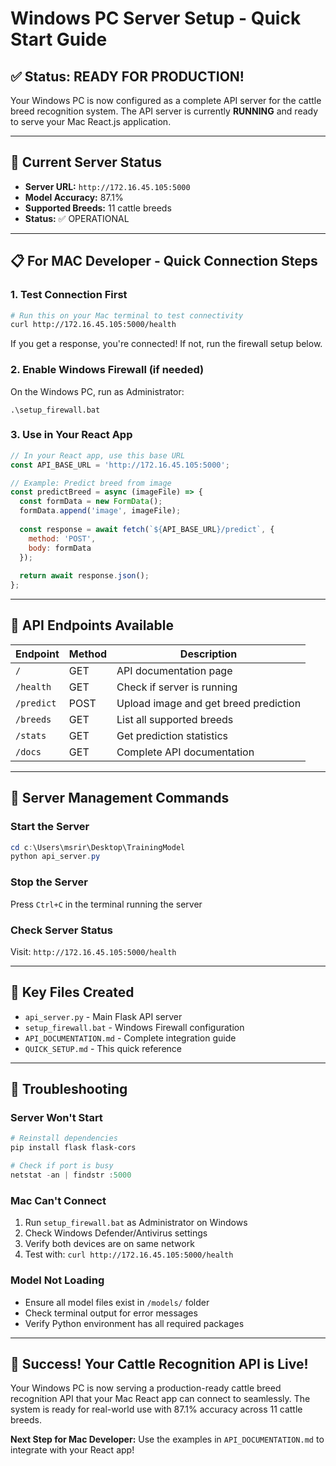 # Windows PC Server Setup - Quick Start Guide

## ✅ Status: READY FOR PRODUCTION!

Your Windows PC is now configured as a complete API server for the cattle breed recognition system. The API server is currently **RUNNING** and ready to serve your Mac React.js application.

---

## 🚀 Current Server Status

- **Server URL:** `http://172.16.45.105:5000`
- **Model Accuracy:** 87.1%
- **Supported Breeds:** 11 cattle breeds
- **Status:** ✅ OPERATIONAL

---

## 📋 For MAC Developer - Quick Connection Steps

### 1. Test Connection First
```bash
# Run this on your Mac terminal to test connectivity
curl http://172.16.45.105:5000/health
```

If you get a response, you're connected! If not, run the firewall setup below.

### 2. Enable Windows Firewall (if needed)
On the Windows PC, run as Administrator:
```batch
.\setup_firewall.bat
```

### 3. Use in Your React App
```javascript
// In your React app, use this base URL
const API_BASE_URL = 'http://172.16.45.105:5000';

// Example: Predict breed from image
const predictBreed = async (imageFile) => {
  const formData = new FormData();
  formData.append('image', imageFile);
  
  const response = await fetch(`${API_BASE_URL}/predict`, {
    method: 'POST',
    body: formData
  });
  
  return await response.json();
};
```

---

## 🎯 API Endpoints Available

| Endpoint | Method | Description |
|----------|--------|-------------|
| `/` | GET | API documentation page |
| `/health` | GET | Check if server is running |
| `/predict` | POST | Upload image and get breed prediction |
| `/breeds` | GET | List all supported breeds |
| `/stats` | GET | Get prediction statistics |
| `/docs` | GET | Complete API documentation |

---

## 🔧 Server Management Commands

### Start the Server
```powershell
cd c:\Users\msrir\Desktop\TrainingModel
python api_server.py
```

### Stop the Server
Press `Ctrl+C` in the terminal running the server

### Check Server Status
Visit: `http://172.16.45.105:5000/health`

---

## 📁 Key Files Created

- `api_server.py` - Main Flask API server
- `setup_firewall.bat` - Windows Firewall configuration
- `API_DOCUMENTATION.md` - Complete integration guide
- `QUICK_SETUP.md` - This quick reference

---

## 🚨 Troubleshooting

### Server Won't Start
```powershell
# Reinstall dependencies
pip install flask flask-cors

# Check if port is busy
netstat -an | findstr :5000
```

### Mac Can't Connect
1. Run `setup_firewall.bat` as Administrator on Windows
2. Check Windows Defender/Antivirus settings
3. Verify both devices are on same network
4. Test with: `curl http://172.16.45.105:5000/health`

### Model Not Loading
- Ensure all model files exist in `/models/` folder
- Check terminal output for error messages
- Verify Python environment has all required packages

---

## 🎉 Success! Your Cattle Recognition API is Live!

Your Windows PC is now serving a production-ready cattle breed recognition API that your Mac React app can connect to seamlessly. The system is ready for real-world use with 87.1% accuracy across 11 cattle breeds.

**Next Step for Mac Developer:** Use the examples in `API_DOCUMENTATION.md` to integrate with your React app!